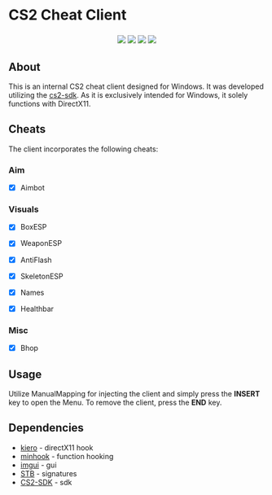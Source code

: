 # CS2 Cheat Client

<h3 align="center">
<img src="https://img.shields.io/badge/game-CS2-yellow" />
<img src="https://img.shields.io/badge/language-C%2B%2B-%23f34b7d.svg" />
<img src="https://img.shields.io/badge/platform-Windows-blue" />
<img src="https://img.shields.io/badge/detection-undetected-gree" />
</h3>

## About
This is an internal CS2 cheat client designed for Windows. It was developed utilizing the [cs2-sdk](https://github.com/bruhmoment21/cs2-sdk). As it is exclusively intended for Windows, it solely functions with DirectX11.

## Cheats
The client incorporates the following cheats:

### Aim
- [x] Aimbot

### Visuals
- [x] BoxESP
- [x] WeaponESP
- [x] AntiFlash
- [x] SkeletonESP
- [x] Names
- [x] Healthbar


### Misc
- [x] Bhop

## Usage
Utilize ManualMapping for injecting the client and simply press the **INSERT** key to open the Menu. To remove the client, press the **END** key.

## Dependencies
- [kiero](https://github.com/rdbo/ImGui-DirectX-11-Kiero-Hook/tree/master) - directX11 hook
- [minhook](https://github.com/TsudaKageyu/minhook/tree/master) - function hooking
- [imgui](https://github.com/ocornut/imgui) - gui
- [STB](https://github.com/cristeigabriel/STB) - signatures
- [CS2-SDK](https://github.com/bruhmoment21/cs2-sdk) - sdk


